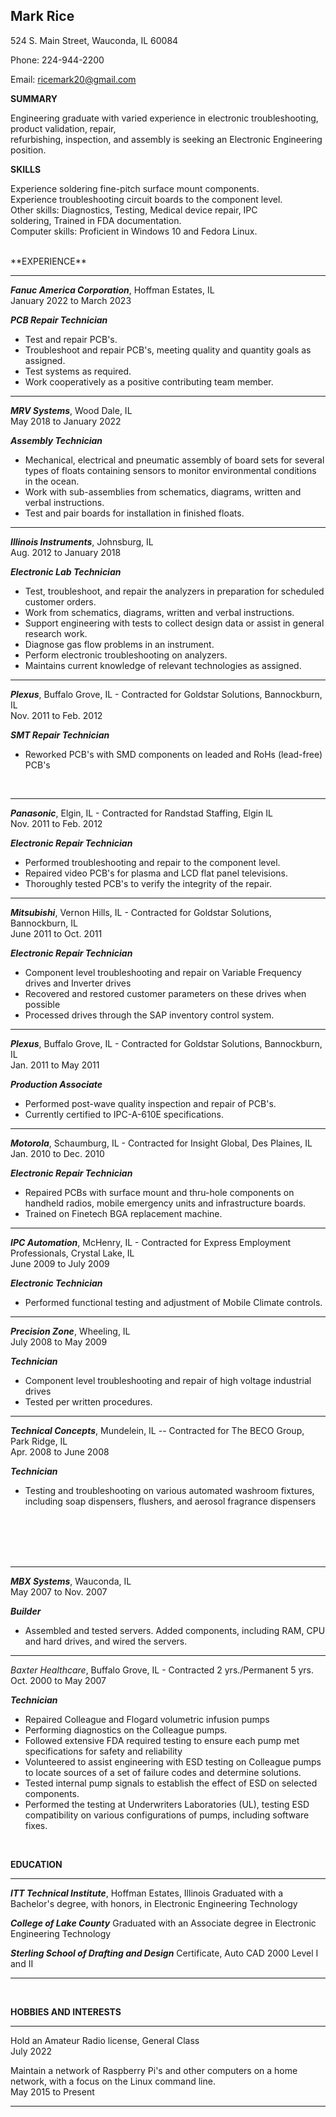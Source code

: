 ## Mark Rice

524 S. Main Street, Wauconda, IL 60084

Phone: 224-944-2200

Email: ricemark20@gmail.com <br>

**SUMMARY**

Engineering graduate with varied experience in electronic troubleshooting, product validation, repair, <br>
refurbishing, inspection, and assembly is seeking an Electronic Engineering position.

**SKILLS**

Experience soldering fine-pitch surface mount components.          <br>
Experience troubleshooting circuit boards to the component level.  <br>
Other skills: Diagnostics, Testing, Medical device repair, IPC     <br>
soldering, Trained in FDA documentation.                           <br>
Computer skills: Proficient in Windows 10 and Fedora Linux.

<br>
**EXPERIENCE**

---
  _**Fanuc America Corporation**_, Hoffman Estates, IL <br> January 2022 to March 2023

_**PCB Repair Technician**_

-   Test and repair PCB's.
-   Troubleshoot and repair PCB's, meeting quality and quantity goals as assigned.
-   Test systems as required.
-   Work cooperatively as a positive contributing team member.

---
  _**MRV Systems**_, Wood Dale, IL <br> May 2018 to January 2022

_**Assembly Technician**_

-   Mechanical, electrical and pneumatic assembly of board sets for
    several types of floats containing sensors to monitor environmental conditions in the ocean.
-   Work with sub-assemblies from schematics, diagrams, written and verbal instructions.
-   Test and pair boards for installation in finished floats.

---
  _**Illinois Instruments**_, Johnsburg, IL   <br> Aug. 2012 to January 2018

_**Electronic Lab Technician**_

-   Test, troubleshoot, and repair the analyzers in preparation for scheduled customer orders.
-   Work from schematics, diagrams, written and verbal instructions.
-   Support engineering with tests to collect design data or assist in general research work.
-   Diagnose gas flow problems in an instrument.
-   Perform electronic troubleshooting on analyzers.
-   Maintains current knowledge of relevant technologies as assigned.

---
  _**Plexus**_, Buffalo Grove, IL - Contracted for Goldstar Solutions, Bannockburn, IL <br> Nov. 2011 to Feb. 2012

_**SMT Repair Technician**_

-   Reworked PCB's with SMD components on leaded and RoHs (lead-free) PCB's

<br>

---
  _**Panasonic**_, Elgin, IL - Contracted for Randstad Staffing, Elgin IL <br>  Nov. 2011 to Feb. 2012

_**Electronic Repair Technician**_

-   Performed troubleshooting and repair to the component level.
-   Repaired video PCB's for plasma and LCD flat panel televisions.
-   Thoroughly tested PCB's to verify the integrity of the repair.

---
  _**Mitsubishi**_, Vernon Hills, IL - Contracted for Goldstar Solutions, Bannockburn, IL <br>  June 2011 to Oct. 2011

_**Electronic Repair Technician**_

-   Component level troubleshooting and repair on Variable Frequency drives and Inverter drives
-   Recovered and restored customer parameters on these drives when possible
-   Processed drives through the SAP inventory control system.

---
  _**Plexus**_, Buffalo Grove, IL - Contracted for Goldstar Solutions, Bannockburn, IL <br>  Jan. 2011 to May 2011

_**Production Associate**_

-   Performed post-wave quality inspection and repair of PCB's.
-   Currently certified to IPC-A-610E specifications.

---
  _**Motorola**_, Schaumburg, IL - Contracted for Insight Global, Des Plaines, IL  <br> Jan. 2010 to Dec. 2010

_**Electronic Repair Technician**_

-   Repaired PCBs with surface mount and thru-hole components on handheld radios, mobile emergency units and infrastructure boards.
-   Trained on Finetech BGA replacement machine.

---
  _**IPC Automation**_, McHenry, IL - Contracted for Express Employment Professionals, Crystal Lake, IL  <br> June 2009 to July 2009

_**Electronic Technician**_

-   Performed functional testing and adjustment of Mobile Climate controls.

---
  _**Precision Zone**_, Wheeling, IL  <br> July 2008 to May 2009

_**Technician**_

-   Component level troubleshooting and repair of high voltage industrial drives
-   Tested per written procedures.

---
  _**Technical Concepts**_, Mundelein, IL -- Contracted for The BECO Group, Park Ridge, IL  <br> Apr. 2008 to June 2008

_**Technician**_

-   Testing and troubleshooting on various automated washroom fixtures, including soap dispensers, flushers, and aerosol fragrance dispensers


<br><br><br><br>

---
  _**MBX Systems**_, Wauconda, IL  <br> May 2007 to Nov. 2007

_**Builder**_

-   Assembled and tested servers. Added components, including RAM, CPU and hard drives, and wired the servers.

---
  _*Baxter Healthcare*_, Buffalo Grove, IL - Contracted 2 yrs./Permanent 5 yrs.  <br> Oct. 2000 to May 2007

_**Technician**_

-   Repaired Colleague and Flogard volumetric infusion pumps
-   Performing diagnostics on the Colleague pumps.
-   Followed extensive FDA required testing to ensure each pump met specifications for safety and reliability
-   Volunteered to assist engineering with ESD testing on Colleague pumps to locate sources of a set of failure codes and determine solutions.
-   Tested internal pump signals to establish the effect of ESD on selected components.
-   Performed the testing at Underwriters Laboratories (UL), testing ESD compatibility on various configurations of pumps, including software fixes.

<br>

**EDUCATION**

---
_**ITT Technical Institute**_, Hoffman Estates, Illinois 
Graduated with a Bachelor's degree, with honors, in Electronic Engineering Technology

_**College of Lake County**_
Graduated with an Associate degree in Electronic Engineering Technology                             

_**Sterling School of Drafting and Design**_
Certificate, Auto CAD 2000 Level I and II

---

<br>

**HOBBIES AND INTERESTS**

---
Hold an Amateur Radio license, General Class         
July 2022


Maintain a network of Raspberry Pi's and other computers on a home network, with a focus on the Linux command line.                                          
May 2015 to Present

---
